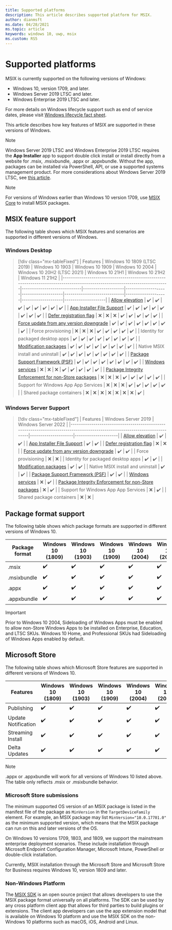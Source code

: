 ```yaml
---
title: Supported platforms 
description: This article describes supported platform for MSIX. 
author: dianmsft
ms.date: 04/28/2021
ms.topic: article
keywords: windows 10, uwp, msix
ms.custom: RS5
---
```


# Supported platforms

MSIX is currently supported on the following versions of Windows:

* Windows 10, version 1709, and later.
* Windows Server 2019 LTSC and later.
* Windows Enterprise 2019 LTSC and later.

For more details on Windows lifecycle support such as end of service dates, please visit [Windows lifecycle fact sheet](https://support.microsoft.com/help/13853/windows-lifecycle-fact-sheet).

This article describes how key features of MSIX are supported in these versions of Windows.

> [!NOTE]
> Windows Server 2019 LTSC and Windows Enterprise 2019 LTSC requires the **App Installer** app to support double click install or install directly from a website for .msix, .msixbundle, .appx or .appxbundle. Without the app, packages can be installed via PowerShell, API, or use a supported systems management product. For more considerations about Windows Server 2019 LTSC, see [this article](msix-server-2019.md).

> [!NOTE]
> For versions of Windows earlier than Windows 10 version 1709, use [MSIX Core](msix-core/msixcore.md) to install MSIX packages.

## MSIX feature support

The following table shows which MSIX features and scenarios are supported in different versions of Windows.

### Windows Desktop

> [!div class="mx-tableFixed"]
| Features                                                                                                                  | Windows 10 1809 (LTSC 2019) | Windows 10 1903    | Windows 10 1909    | Windows 10 2004    | Windows 10 20H2 (LTSC 2021) | Windows 10 21H1    | Windows 10 21H2    | Windows 11 21H2    |
|---------------------------------------------------------------------------------------------------------------------------|-----------------------------|--------------------|--------------------|--------------------|-----------------------------|--------------------|--------------------|--------------------|
| [Allow elevation](/windows/uwp/packaging/app-capability-declarations)                                                     | :heavy_check_mark:          | :heavy_check_mark: | :heavy_check_mark: | :heavy_check_mark: | :heavy_check_mark:          | :heavy_check_mark: | :heavy_check_mark: | :heavy_check_mark: |
| [App Installer File Support](app-installer/installing-windows10-apps-web.md)                                              | :heavy_check_mark:          | :heavy_check_mark: | :heavy_check_mark: | :heavy_check_mark: | :heavy_check_mark:          | :heavy_check_mark: | :heavy_check_mark: | :heavy_check_mark: |
| [Defer registration flag](desktop/managing-your-msix-deployment-update.md)                                                | :x:                         | :x:                | :x:                | :heavy_check_mark: | :heavy_check_mark:          | :heavy_check_mark: | :heavy_check_mark: | :heavy_check_mark: |
| [Force update from any version downgrade](desktop/managing-your-msix-deployment-targetdevices.md)                         | :heavy_check_mark:          | :heavy_check_mark: | :heavy_check_mark: | :heavy_check_mark: | :heavy_check_mark:          | :heavy_check_mark: | :heavy_check_mark: | :heavy_check_mark: |
| Force provisioning                                                                                                        | :x:                         | :x:                | :x:                | :heavy_check_mark: | :heavy_check_mark:          | :heavy_check_mark: | :heavy_check_mark: | :heavy_check_mark: |
| Identity for packaged desktop apps                                                                                        | :heavy_check_mark:          | :heavy_check_mark: | :heavy_check_mark: | :heavy_check_mark: | :heavy_check_mark:          | :heavy_check_mark: | :heavy_check_mark: | :heavy_check_mark: |
| [Modification packages](modification-packages.md)                                                                         | :heavy_check_mark:          | :heavy_check_mark: | :heavy_check_mark: | :heavy_check_mark: | :heavy_check_mark:          | :heavy_check_mark: | :heavy_check_mark: | :heavy_check_mark: |
| Native MSIX install and uninstall                                                                                         | :heavy_check_mark:          | :heavy_check_mark: | :heavy_check_mark: | :heavy_check_mark: | :heavy_check_mark:          | :heavy_check_mark: | :heavy_check_mark: | :heavy_check_mark: |
| [Package Support Framework (PSF)](psf/package-support-framework-overview.md)                                              | :heavy_check_mark:          | :heavy_check_mark: | :heavy_check_mark: | :heavy_check_mark: | :heavy_check_mark:          | :heavy_check_mark: | :heavy_check_mark: | :heavy_check_mark: |
| [Windows services](packaging-tool/convert-an-installer-with-services.md)                                                  | :x:                         | :x:                | :x:                | :heavy_check_mark: | :heavy_check_mark:          | :heavy_check_mark: | :heavy_check_mark: | :heavy_check_mark: |
| [Package Integrity Enforcement for non-Store packages](package/signing-package-overview.md#package-integrity-enforcement) | :x:                         | :x:                | :x:                | :heavy_check_mark: | :heavy_check_mark:          | :heavy_check_mark: | :heavy_check_mark: | :heavy_check_mark: |
| Support for Windows App App Services                                                                                      | :x:                         | :x:                | :x:                | :heavy_check_mark: | :heavy_check_mark:          | :heavy_check_mark: | :heavy_check_mark: | :heavy_check_mark: |
| Shared package containers                                                                                                         | :x:                         | :x:                | :x:                | :x:                | :x:                         | :x:                | :x:                | :heavy_check_mark: |


### Windows Server Support
> [!div class="mx-tableFixed"]
| Features                                                                                                                  | Windows Server 2019 | Windows Server 2022 |
|---------------------------------------------------------------------------------------------------------------------------|---------------------|---------------------|
| [Allow elevation](/windows/uwp/packaging/app-capability-declarations)                                                     | :heavy_check_mark:  | :heavy_check_mark:  |
| [App Installer File Support](app-installer/installing-windows10-apps-web.md)                                              | :heavy_check_mark:  | :heavy_check_mark:  |
| [Defer registration flag](desktop/managing-your-msix-deployment-update.md)                                                | :x:                 | :x:                 |
| [Force update from any version downgrade](desktop/managing-your-msix-deployment-targetdevices.md)                         | :heavy_check_mark:  | :heavy_check_mark:  |
| Force provisioning                                                                                                        | :x:                 | :x:                 |
| Identity for packaged desktop apps                                                                                        | :heavy_check_mark:  | :heavy_check_mark:  |
| [Modification packages](modification-packages.md)                                                                         | :heavy_check_mark:  | :heavy_check_mark:  |
| Native MSIX install and uninstall                                                                                         | :heavy_check_mark:  | :heavy_check_mark:  |
| [Package Support Framework (PSF)](psf/package-support-framework-overview.md)                                              | :heavy_check_mark:  | :heavy_check_mark:  |
| [Windows services](packaging-tool/convert-an-installer-with-services.md)                                                  | :x:                 | :heavy_check_mark:                 |
| [Package Integrity Enforcement for non-Store packages](package/signing-package-overview.md#package-integrity-enforcement) | :x:                 | :heavy_check_mark:                 |
| Support for Windows App App Services                                                                                      | :x:                 | :heavy_check_mark:                 |
| Shared package containers                                                                                                         | :x:                 | :x:                 |


## Package format support

The following table shows which package formats are supported in different versions of Windows 10.

| Package format | Windows 10 (1809)  | Windows 10 (1903)  | Windows 10 (1909)  | Windows 10 (2004)  | Windows 10 (20H2)  | Windows 10 (21H1)  | Windows 10 (21H2)  | Windows 11 (21H2)  |
|----------------|--------------------|--------------------|--------------------|--------------------|--------------------|--------------------|--------------------|--------------------|
| .msix          | :heavy_check_mark: | :heavy_check_mark: | :heavy_check_mark: | :heavy_check_mark: | :heavy_check_mark: | :heavy_check_mark: | :heavy_check_mark: | :heavy_check_mark: |
| .msixbundle    | :heavy_check_mark: | :heavy_check_mark: | :heavy_check_mark: | :heavy_check_mark: | :heavy_check_mark: | :heavy_check_mark: | :heavy_check_mark: | :heavy_check_mark: |
| .appx          | :heavy_check_mark: | :heavy_check_mark: | :heavy_check_mark: | :heavy_check_mark: | :heavy_check_mark: | :heavy_check_mark: | :heavy_check_mark: | :heavy_check_mark: |
| .appxbundle    | :heavy_check_mark: | :heavy_check_mark: | :heavy_check_mark: | :heavy_check_mark: | :heavy_check_mark: | :heavy_check_mark: | :heavy_check_mark: | :heavy_check_mark: |

> [!Important]
> Prior to Windows 10 2004, Sideloading of Windows Apps must be enabled to allow non-Store Windows Apps to be installed on Enterprise, Education, and LTSC SKUs. Windows 10 Home, and Professional SKUs had Sideloading of Windows Apps enabled by default.

## Microsoft Store

The following table shows which Microsoft Store features are supported in different versions of Windows 10.

| Features            | Windows 10 (1809)  | Windows 10 (1903)  | Windows 10 (1909)  | Windows 10 (2004)  | Windows 10 (20H2)  | Windows 10 (21H1)  | Windows 10 (21H2)  | Windows 11 (21H2)  |
|---------------------|--------------------|--------------------|--------------------|--------------------|--------------------|--------------------|--------------------|--------------------|
| Publishing          | :heavy_check_mark: | :heavy_check_mark: | :heavy_check_mark: | :heavy_check_mark: | :heavy_check_mark: | :heavy_check_mark: | :heavy_check_mark: | :heavy_check_mark: |
| Update Notification | :heavy_check_mark: | :heavy_check_mark: | :heavy_check_mark: | :heavy_check_mark: | :heavy_check_mark: | :heavy_check_mark: | :heavy_check_mark: | :heavy_check_mark: |
| Streaming Install   | :heavy_check_mark: | :heavy_check_mark: | :heavy_check_mark: | :heavy_check_mark: | :heavy_check_mark: | :heavy_check_mark: | :heavy_check_mark: | :heavy_check_mark: |
| Delta Updates       | :heavy_check_mark: | :heavy_check_mark: | :heavy_check_mark: | :heavy_check_mark: | :heavy_check_mark: | :heavy_check_mark: | :heavy_check_mark: | :heavy_check_mark: |

> [!NOTE]
> .appx or .appxbundle will work for all versions of Windows 10 listed above. The table only reflects .msix or .msixbundle behavior.

### Microsoft Store submissions

The minimum supported OS version of an MSIX package is listed in the manifest file of the package as `MinVersion` in the `TargetDeviceFamily` element. For example, an MSIX package may list `MinVersion="10.0.17701.0"` as the minimum supported version, which means that the MSIX package can run on this and later versions of the OS.

On Windows 10 versions 1709, 1803, and 1809, we support the mainstream enterprise deployment scenarios. These include installation through Microsoft Endpoint Configuration Manager, Microsoft Intune, PowerShell or double-click installation.

Currently, MSIX installation through the Microsoft Store and Microsoft Store for Business requires Windows 10, version 1809 and later.

### Non-Windows Platform
The [MSIX SDK](https://github.com/Microsoft/msix-packaging) is an open source project that allows developers to use the MSIX package format universally on all platforms. The SDK can be used by any cross platform client app that allows for third parties to build plugins or extensions. The client app developers can use the app extension model that is available on Windows 10 platform and use the MSIX SDK on the non-Windows 10 platforms such as macOS, iOS, Android and Linux.

